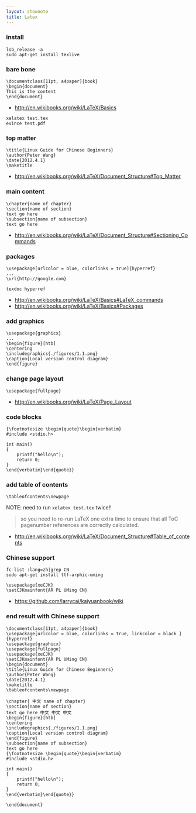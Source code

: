 ```yaml
---
layout: shownote
title: Latex
---
```

### install

~~~
lsb_release -a
sudo apt-get install texlive
~~~

### bare bone

~~~
\documentclass[11pt, a4paper]{book}
\begin{document}
This is the content
\end{document}
~~~
- <http://en.wikibooks.org/wiki/LaTeX/Basics>

~~~
xelatex test.tex
evince test.pdf
~~~

### top matter

~~~
\title{Linux Guide for Chinese Beginners}
\author{Peter Wang}
\date{2012.4.1}
\maketitle
~~~

- <http://en.wikibooks.org/wiki/LaTeX/Document_Structure#Top_Matter>

### main content

~~~
\chapter{name of chapter}
\section{name of section}
text go here
\subsection{name of subsection}
text go here
~~~

- <http://en.wikibooks.org/wiki/LaTeX/Document_Structure#Sectioning_Commands>

### packages

~~~
\usepackage[urlcolor = blue, colorlinks = true]{hyperref}
...
\url{http://google.com}
~~~

~~~
texdoc hyperref
~~~
- <http://en.wikibooks.org/wiki/LaTeX/Basics#LaTeX_commands>
- <http://en.wikibooks.org/wiki/LaTeX/Basics#Packages>

### add graphics

~~~
\usepackage{graphicx}
...
\begin{figure}[htb]
\centering
\includegraphics{./figures/1.1.png}
\caption{Local version control diagram}
\end{figure}
~~~

### change page layout

~~~
\usepackage{fullpage}
~~~

- <http://en.wikibooks.org/wiki/LaTeX/Page_Layout>

### code blocks

~~~
{\footnotesize \begin{quote}\begin{verbatim}
#include <stdio.h>

int main()
{
    printf("hello\n");
    return 0;
}
\end{verbatim}\end{quote}}
~~~
### add table of contents

~~~
\tableofcontents\newpage
~~~

NOTE: need to run `xelatex test.tex` twice!!

>so you need to re-run LaTeX one extra time to ensure that all ToC pagenumber
>references are correctly calculated.

- <http://en.wikibooks.org/wiki/LaTeX/Document_Structure#Table_of_contents>

### Chinese support

~~~
fc-list :lang=zh|grep CN
sudo apt-get install ttf-arphic-uming
~~~

~~~
\usepackage{xeCJK}
\setCJKmainfont{AR PL UMing CN}
~~~
- <https://github.com/larrycai/kaiyuanbook/wiki>

### end result with Chinese support

~~~
\documentclass[11pt, a4paper]{book}
\usepackage[urlcolor = blue, colorlinks = true, linkcolor = black ]{hyperref}
\usepackage{graphicx}
\usepackage{fullpage}
\usepackage{xeCJK}
\setCJKmainfont{AR PL UMing CN}
\begin{document}
\title{Linux Guide for Chinese Beginners}
\author{Peter Wang}
\date{2012.4.1}
\maketitle
\tableofcontents\newpage

\chapter{ 中文 name of chapter}
\section{name of section}
text go here 中文 中文 中文
\begin{figure}[htb]
\centering
\includegraphics{./figures/1.1.png}
\caption{Local version control diagram}
\end{figure}
\subsection{name of subsection}
text go here
{\footnotesize \begin{quote}\begin{verbatim}
#include <stdio.h>

int main()
{
    printf("hello\n");
    return 0;
}
\end{verbatim}\end{quote}}

\end{document}
~~~

